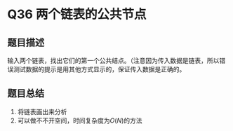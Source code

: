 # Q36 两个链表的公共节点

## 题目描述
输入两个链表，找出它们的第一个公共结点。（注意因为传入数据是链表，所以错误测试数据的提示是用其他方式显示的，保证传入数据是正确的。

## 题目总结
1. 将链表画出来分析
2. 可以做不不开空间，时间复杂度为$O(N)$的方法
